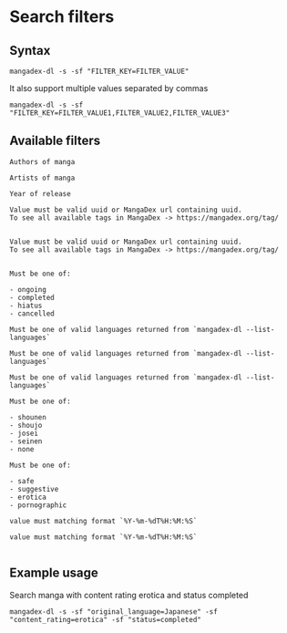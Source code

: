 # Search filters

## Syntax

```shell
mangadex-dl -s -sf "FILTER_KEY=FILTER_VALUE"
```

It also support multiple values separated by commas

```shell
mangadex-dl -s -sf "FILTER_KEY=FILTER_VALUE1,FILTER_VALUE2,FILTER_VALUE3"
```

## Available filters

```{option} authors [VALUE1, VALUE2, ...]
Authors of manga
```

```{option} artists [VALUE1, VALUE2, ...]
Artists of manga
```

```{option} year [INTEGER]
Year of release
```

```{option} included_tags [VALUE1, VALUE2, ...]
Value must be valid uuid or MangaDex url containing uuid. 
To see all available tags in MangaDex -> https://mangadex.org/tag/
```

```{option} included_tags_mode [OR, AND]
```

```{option} excluded_tags [VALUE1, VALUE2, ...]
Value must be valid uuid or MangaDex url containing uuid. 
To see all available tags in MangaDex -> https://mangadex.org/tag/
```

```{option} excluded_tags_mode [OR, AND]
```

```{option} status [VALUE1, VALUE2, ...]
Must be one of:

- ongoing
- completed
- hiatus
- cancelled
```

```{option} original_language [VALUE1, VALUE2, ...]
Must be one of valid languages returned from `mangadex-dl --list-languages`
```

```{option} excluded_original_language [VALUE1, VALUE2, ...]
Must be one of valid languages returned from `mangadex-dl --list-languages`
```

```{option} available_translated_language [VALUE1, VALUE2, ...]
Must be one of valid languages returned from `mangadex-dl --list-languages`
```

```{option} publication_demographic [VALUE1, VALUE2, ...]
Must be one of:

- shounen
- shoujo
- josei
- seinen
- none
```

```{option} content_rating [VALUE1, VALUE2, ...]
Must be one of:

- safe
- suggestive
- erotica
- pornographic
```

```{option} created_at_since [DATETIME]
value must matching format `%Y-%m-%dT%H:%M:%S`
```

```{option} updated_at_since [DATETIME]
value must matching format `%Y-%m-%dT%H:%M:%S`
```

```{option} has_available_chapters [1 or 0, true or false]
```

## Example usage

Search manga with content rating erotica and status completed 

```shell
mangadex-dl -s -sf "original_language=Japanese" -sf "content_rating=erotica" -sf "status=completed"
```